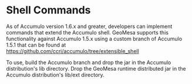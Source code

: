 Shell Commands
==============

As of Accumulo version 1.6.x and greater, developers can
implement commands that extend the Accumulo shell.  GeoMesa
supports this functionality against Accumulo 1.5.x using
a custom branch of Accumulo 1.5.1 that can be found at
https://github.com/ccri/accumulo/tree/extensible_shell

To use, build the Accumulo branch and drop the jar in the 
Accumulo distribution's lib directory.  Drop the GeoMesa
runtime distributed jar in the Accumulo distribution's lib/ext
directory.
